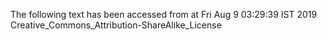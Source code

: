 The following text has been accessed from at Fri Aug 9 03:29:39 IST 2019
Creative_Commons_Attribution-ShareAlike_License
